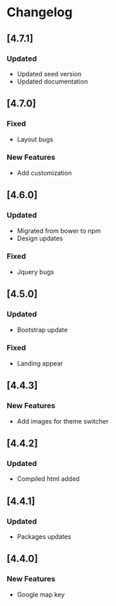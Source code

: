 # Changelog

## [4.7.1]

### Updated

- Updated seed version
- Updated documentation

## [4.7.0]

### Fixed

- Layout bugs

### New Features

- Add customization

## [4.6.0]

### Updated

- Migrated from bower to npm
- Design updates

### Fixed

- Jquery bugs

## [4.5.0]

### Updated

- Bootstrap update

### Fixed

- Landing appear

## [4.4.3]

### New Features

- Add images for theme switcher

## [4.4.2]

### Updated

- Compiled html added

## [4.4.1]

### Updated

- Packages updates

## [4.4.0]

### New Features

- Google map key
